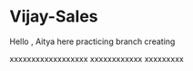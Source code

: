 # Vijay-Sales

Hello , Aitya here
practicing branch creating


xxxxxxxxxxxxxxxxxx
xxxxxxxxxxxx
xxxxxxxxx